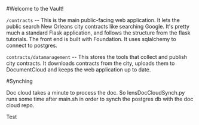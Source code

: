 #Welcome to the Vault!


`/contracts` -- This is the main public-facing web application. It lets the public search New Orleans city contracts like searching Google. It's pretty much a standard Flask application, and follows the structure from the flask tutorials. The front end is built with Foundation. It uses sqlalchemy to connect to postgres.

`contracts/datamanagement` -- This stores the tools that collect and publish city contracts. It downloads contracts from the city, uploads them to DocumentCloud and keeps the web application up to date.


#Synching

Doc cloud takes a minute to process the doc. So lensDocCloudSynch.py runs some time after main.sh in order to synch the postgres db with the doc cloud repo.

Test